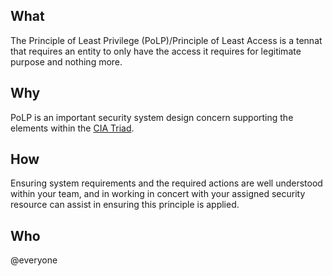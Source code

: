 ## What
The Principle of Least Privilege (PoLP)/Principle of Least Access is a tennat
that requires an entity to only have the access it requires for legitimate
purpose and nothing more. 
## Why
PoLP is an important security system design concern supporting the elements
within the [CIA Triad](security/cia.md).
## How
Ensuring system requirements and the required actions are well understood
within your team, and in working in concert with your assigned security
resource can assist in ensuring this principle is applied.
## Who
@everyone
